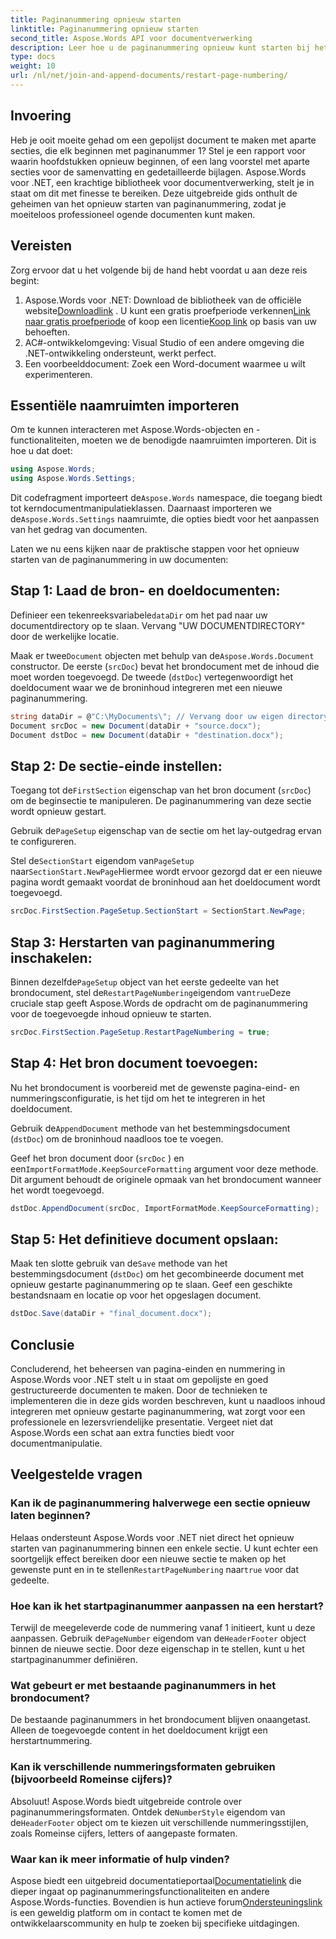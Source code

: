 ```yaml
---
title: Paginanummering opnieuw starten
linktitle: Paginanummering opnieuw starten
second_title: Aspose.Words API voor documentverwerking
description: Leer hoe u de paginanummering opnieuw kunt starten bij het samenvoegen en toevoegen van Word-documenten met Aspose.Words voor .NET.
type: docs
weight: 10
url: /nl/net/join-and-append-documents/restart-page-numbering/
---
```

## Invoering

Heb je ooit moeite gehad om een gepolijst document te maken met aparte secties, die elk beginnen met paginanummer 1? Stel je een rapport voor waarin hoofdstukken opnieuw beginnen, of een lang voorstel met aparte secties voor de samenvatting en gedetailleerde bijlagen. Aspose.Words voor .NET, een krachtige bibliotheek voor documentverwerking, stelt je in staat om dit met finesse te bereiken. Deze uitgebreide gids onthult de geheimen van het opnieuw starten van paginanummering, zodat je moeiteloos professioneel ogende documenten kunt maken.

## Vereisten

Zorg ervoor dat u het volgende bij de hand hebt voordat u aan deze reis begint:

1.  Aspose.Words voor .NET: Download de bibliotheek van de officiële website[Downloadlink](https://releases.aspose.com/words/net/) . U kunt een gratis proefperiode verkennen[Link naar gratis proefperiode](https://releases.aspose.com/) of koop een licentie[Koop link](https://purchase.aspose.com/buy) op basis van uw behoeften.
2. AC#-ontwikkelomgeving: Visual Studio of een andere omgeving die .NET-ontwikkeling ondersteunt, werkt perfect.
3. Een voorbeelddocument: Zoek een Word-document waarmee u wilt experimenteren.

## Essentiële naamruimten importeren

Om te kunnen interacteren met Aspose.Words-objecten en -functionaliteiten, moeten we de benodigde naamruimten importeren. Dit is hoe u dat doet:

```csharp
using Aspose.Words;
using Aspose.Words.Settings;
```

 Dit codefragment importeert de`Aspose.Words` namespace, die toegang biedt tot kerndocumentmanipulatieklassen. Daarnaast importeren we de`Aspose.Words.Settings` naamruimte, die opties biedt voor het aanpassen van het gedrag van documenten.


Laten we nu eens kijken naar de praktische stappen voor het opnieuw starten van de paginanummering in uw documenten:

## Stap 1: Laad de bron- en doeldocumenten:

Definieer een tekenreeksvariabele`dataDir` om het pad naar uw documentdirectory op te slaan. Vervang "UW DOCUMENTDIRECTORY" door de werkelijke locatie.

 Maak er twee`Document` objecten met behulp van de`Aspose.Words.Document` constructor. De eerste (`srcDoc`) bevat het brondocument met de inhoud die moet worden toegevoegd. De tweede (`dstDoc`) vertegenwoordigt het doeldocument waar we de broninhoud integreren met een nieuwe paginanummering.

```csharp
string dataDir = @"C:\MyDocuments\"; // Vervang door uw eigen directory
Document srcDoc = new Document(dataDir + "source.docx");
Document dstDoc = new Document(dataDir + "destination.docx");
```

## Stap 2: De sectie-einde instellen:

 Toegang tot de`FirstSection` eigenschap van het bron document (`srcDoc`) om de beginsectie te manipuleren. De paginanummering van deze sectie wordt opnieuw gestart.

 Gebruik de`PageSetup` eigenschap van de sectie om het lay-outgedrag ervan te configureren.

 Stel de`SectionStart` eigendom van`PageSetup` naar`SectionStart.NewPage`Hiermee wordt ervoor gezorgd dat er een nieuwe pagina wordt gemaakt voordat de broninhoud aan het doeldocument wordt toegevoegd.

```csharp
srcDoc.FirstSection.PageSetup.SectionStart = SectionStart.NewPage;
```

## Stap 3: Herstarten van paginanummering inschakelen:

 Binnen dezelfde`PageSetup` object van het eerste gedeelte van het brondocument, stel de`RestartPageNumbering`eigendom van`true`Deze cruciale stap geeft Aspose.Words de opdracht om de paginanummering voor de toegevoegde inhoud opnieuw te starten.

```csharp
srcDoc.FirstSection.PageSetup.RestartPageNumbering = true;
```

## Stap 4: Het bron document toevoegen:

Nu het brondocument is voorbereid met de gewenste pagina-eind- en nummeringsconfiguratie, is het tijd om het te integreren in het doeldocument.

 Gebruik de`AppendDocument` methode van het bestemmingsdocument (`dstDoc`) om de broninhoud naadloos toe te voegen.

Geef het bron document door (`srcDoc` ) en een`ImportFormatMode.KeepSourceFormatting` argument voor deze methode. Dit argument behoudt de originele opmaak van het brondocument wanneer het wordt toegevoegd.

```csharp
dstDoc.AppendDocument(srcDoc, ImportFormatMode.KeepSourceFormatting);
```

## Stap 5: Het definitieve document opslaan:

 Maak ten slotte gebruik van de`Save` methode van het bestemmingsdocument (`dstDoc`) om het gecombineerde document met opnieuw gestarte paginanummering op te slaan. Geef een geschikte bestandsnaam en locatie op voor het opgeslagen document.

```csharp
dstDoc.Save(dataDir + "final_document.docx");
```

## Conclusie

Concluderend, het beheersen van pagina-einden en nummering in Aspose.Words voor .NET stelt u in staat om gepolijste en goed gestructureerde documenten te maken. Door de technieken te implementeren die in deze gids worden beschreven, kunt u naadloos inhoud integreren met opnieuw gestarte paginanummering, wat zorgt voor een professionele en lezersvriendelijke presentatie. Vergeet niet dat Aspose.Words een schat aan extra functies biedt voor documentmanipulatie.

## Veelgestelde vragen

### Kan ik de paginanummering halverwege een sectie opnieuw laten beginnen?

 Helaas ondersteunt Aspose.Words voor .NET niet direct het opnieuw starten van paginanummering binnen een enkele sectie. U kunt echter een soortgelijk effect bereiken door een nieuwe sectie te maken op het gewenste punt en in te stellen`RestartPageNumbering` naar`true` voor dat gedeelte.

### Hoe kan ik het startpaginanummer aanpassen na een herstart?

 Terwijl de meegeleverde code de nummering vanaf 1 initieert, kunt u deze aanpassen. Gebruik de`PageNumber` eigendom van de`HeaderFooter` object binnen de nieuwe sectie. Door deze eigenschap in te stellen, kunt u het startpaginanummer definiëren.

### Wat gebeurt er met bestaande paginanummers in het brondocument?

De bestaande paginanummers in het brondocument blijven onaangetast. Alleen de toegevoegde content in het doeldocument krijgt een herstartnummering.

### Kan ik verschillende nummeringsformaten gebruiken (bijvoorbeeld Romeinse cijfers)?

 Absoluut! Aspose.Words biedt uitgebreide controle over paginanummeringsformaten. Ontdek de`NumberStyle` eigendom van de`HeaderFooter` object om te kiezen uit verschillende nummeringsstijlen, zoals Romeinse cijfers, letters of aangepaste formaten.

### Waar kan ik meer informatie of hulp vinden?

 Aspose biedt een uitgebreid documentatieportaal[Documentatielink](https://reference.aspose.com/words/net/) die dieper ingaat op paginanummeringsfunctionaliteiten en andere Aspose.Words-functies. Bovendien is hun actieve forum[Ondersteuningslink](https://forum.aspose.com/c/words/8) is een geweldig platform om in contact te komen met de ontwikkelaarscommunity en hulp te zoeken bij specifieke uitdagingen.
